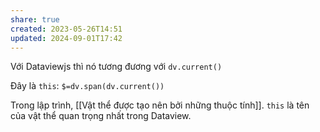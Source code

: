 ```yaml
---
share: true
created: 2023-05-26T14:51
updated: 2024-09-01T17:42
---
```

Với Dataviewjs thì nó tương đương với `dv.current()`

Đây là `this`:
`$=dv.span(dv.current())`

Trong lập trình, [[Vật thể được tạo nên bởi những thuộc tính]]. `this` là tên của vật thể quan trọng nhất trong Dataview.
